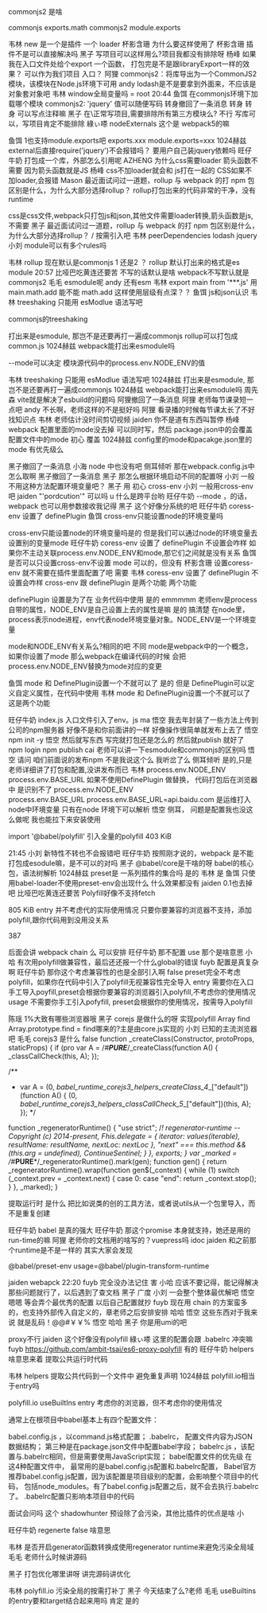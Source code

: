 commonjs2 是啥

commonjs
exports.math
commonjs2
module.exports

韦林
new 是一个是插件 一个 loader
杯影含珊
为什么要这样使用了
杯影含珊
插件不是可以直接解决吗
黑子
写项目可以这样用么?项目我都没有排除呀
杨峰
如果我在入口文件处给个export 一个函数，
打包完是不是跟libraryExport一样的效果？
可以作为我们项目 入口？
阿狸
commonjs2：将库导出为一个CommonJS2模块，该模块在Node.js环境下可用
andy
lodash是不是要拿到外面来，不应该是对象套对象吧
韦林
window全局变量吗  =  root
20:44
鱼饵
在commonjs环境下加载哪个模块
commonjs2: 'jquery' 值可以随便写码
转身撤回了一条消息
转身
转身
可以写点注释嘛
黑子
在\正常写项目,需要排除所有第三方模块么?
不行
写库可以，写项目肯定不能排除
綠ぃ嗏
nodeExternals 这个是 webpack5的嘛


鱼饵
1也支持module.exports吧
exports.xxx
module.exports=xxx
1024赫兹
external后直接require('jquery')不会报错吗？ 要用户自己装jquery依赖吗
旺仔牛奶
打包成一个库，外部怎么引用呢
AZHENG
为什么css需要loader 箭头函数不需要
因为箭头函数就是JS
杨峰
css不加loader就会和 js打在一起的
CSS如果不加loader,会报错
Mason
最近面试问过一道题，rollup 与 webpack 的打 npm 包区别是什么，为什么大部分选择rollup？
rollup打包出来的代码非常的干净，没有runtime



css是css文件,webpack只打包js和json,其他文件需要loader转换,箭头函数是js,不需要
黑子
最近面试问过一道题，rollup 与 webpack 的打 npm 包区别是什么，为什么大部分选择rollup？ / 按需引入吧
韦林
peerDependencies lodash jquery
小刘
module可以有多个rules吗

韦林
rollup 现在默认是commonjs 1 还是2 ？
rollup 默认打出来的格式是es module
20:57
比哑巴吃黄连还要苦
不写的话默认是啥
webpack不写默认就是commonjs2
毛毛
esmodule呢
andy
还有esm
韦林
export main from '***.js' 用 main.math.add  能不能 math.add  这样使用层级有点深？？
鱼饵
js和json认识
韦林
treeshaking  只能用 esModlue 语法写吧

commonjs的treeshaking


打出来是esmodule, 那岂不是还要再打一遍成commonjs
rollup可以打包成common.js
1024赫兹
webpack能打出来esmodule吗



--mode可以决定 模块源代码中的process.env.NODE_ENV的值



韦林
treeshaking  只能用 esModlue 语法写吧
1024赫兹
打出来是esmodule, 那岂不是还要再打一遍成commonjs
1024赫兹
webpack能打出来esmodule吗
周先森
vite就是解决了esbuild的问题吗
阿狸撤回了一条消息
阿狸
老师每节课录短一点吧
andy
不长啊，老师这样的不是挺好吗
阿狸
看录播的时候每节课太长了不好找知识点
韦林
老师估计没时间剪切视频
jaiden
你不是道有东西叫暂停
杨峰
webpack 配置里面的mode没去掉
可以同时写，然后 package.json中的会覆盖配置文件中的mode
初心
覆盖
1024赫兹
config里的mode和pacakge.json里的mode 有优先级么



黑子撤回了一条消息
小海
node 中也没有吧
侧耳倾听
那在webpack.config.js中怎么取啊
黑子撤回了一条消息
黑子
那怎么根据环境启动不同的配置呀
小刘
一般不用这种方法配置环境变量吧？
黑子
用
初心
cross-env
小刘
一般用cross-env吧
jaiden
"'pordcution'" 可以吗
u
什么是跨平台哟
旺仔牛奶
--mode ，的话，webpack 也可以用参数接收我记得
黑子
这个好像分系统的吧
旺仔牛奶
coress-env 设置了 definePlugin
鱼饵
cross-env只能设置node的环境变量吗


cross-env只能设置node的环境变量吗是的
但是我们可以通过node的环境变量去设置别的变量mode
旺仔牛奶
coress-env 设置了 definePlugin 不设置会咋样
如果你不主动关联process.env.NODE_ENV和mode,那它们之间就是没有关系
鱼饵
是否可以只设置cross-env不设置 mode
可以的，但没有
杯影含珊
设置coress-env 就不需要在插件里面配置了吧
需要
韦林
coress-env 设置了 definePlugin 不设置会咋样 
 cross-env 跟 definePlugin 是两个功能
 两个功能

definePlugin 设置是为了在 业务代码中使用
是的
emmmmm
老师env是process自带的属性，NODE_ENV是自己设置上去的属性是嘛
是的
搞清楚
在node里，process表示node进程，env代表node环境变量对象。NODE_ENV是一个环境变量




mode和NODE_ENV有关系么?相同的吧
不同
mode是webpack中的一个概念，
如果你设置了mode
那么webpack在编译代码的时候
会把process.env.NODE_ENV替换为mode对应的变更 


鱼饵
mode 和  DefinePlugin设置一个不就可以了
是的
但是 DefinePlugin可以定义自定义属性，在代码中使用
韦林
mode 和  DefinePlugin设置一个不就可以了 这是两个功能




旺仔牛奶
index.js 入口文件引入了env。js ma
悟空
我去年封装了一些方法上传到公司的npm服务器  好像不是和你前面讲的一样   好像操作很简单就发布上去了
悟空
npm init -y
悟空
然后就写东西  写完就打包还是怎么的  然后就publish 就好了
npm login 
npm publish
cai
老师可以讲一下esmodule和commonjs的区别吗
悟空
请问 咱们前面说的发布npm  不是我说这个么  我听岔了么
侧耳倾听
是的,只是老师详细讲了打包和配置,没讲发布而已
韦林
process.env.NODE_ENV 
process.env.BASE_URL 
 如果不使用DefinePlugin 做替换，
 代码打包后在浏览器中 是识别不了
 process.env.NODE_ENV  
  process.env.BASE_URL
process.env.BASE_URL=api.baidu.com 是运维打入node中环境变量 只有在node 环境下可以解析
悟空
侧耳， 问题是配置我也没这么做呢
我也能拉下来安装使用



import '@babel/polyfill'
 引入全量的polyfill
403 KiB


21:45
小刘
新特性不转也不会报错吧
旺仔牛奶
按照刚才说的，webpack 是不能打包成esodule嘛，是不可以的对吗
黑子
@babel/core是干啥的呀
babel的核心包，语法树解析
1024赫兹
preset是 一系列插件的集合吗
是的
韦林
是
鱼饵
只使用babel-loader不使用preset-env会出现什么
什么效果都没有
jaiden
0.1也去掉吧
比哑巴吃黄连还要苦
Polyfill好像不支持fetch




805 KiB
entry 并不考虑代的实际使用情况
只要你要兼容的浏览器不支持，添加polyfill,跟你代码用到没用没关系

387




后面会讲 webpack chain 么 可以安排
旺仔牛奶
那不配置 use 那个是啥意思
小哈
有次用polyfill做兼容性，最后还还报一个什么global的错误
fuyb
配置是真复杂啊
旺仔牛奶
那你这个考虑兼容性的也是全部引入啊
false preset完全不考虑polyfill，如果你在代码中引入了polyfill无视兼容性完全导入
entry 需要你在入口手工导入poyfill,preset会根据你要兼容的浏览器引入polyfill,不考虑你的使用情况
usage 不需要你手工引入pofyfill, preset会根据你的使用情况，按需导入polyfill

陈瑶
1%大致有哪些浏览器哦
黑子
corejs 是做什么的呀
实现polyfill 
Array find
Array.prototype.find = find哪来的?主是由core.js实现的
小刘
已知的主流浏览器吧
毛毛
corejs3 是什么
false
function _createClass(Constructor, protoProps, staticProps) { if (pro
var A = /*#__PURE__*/_createClass(function A() {
  _classCallCheck(this, A);
});



/**
 * var A = (0, _babel_runtime_corejs3_helpers_createClass_4__["default"])(function A() {
      (0, _babel_runtime_corejs3_helpers_classCallCheck_5__["default"])(this, A);
    });
 */




function _regeneratorRuntime() { "use strict"; /*! regenerator-runtime -- Copyright (c) 2014-present, Fhis.delegate = { iterator: values(iterable), resultName: resultName, nextLoc: nextLoc }, "next" === this.method && (this.arg = undefined), ContinueSentinel; } }, exports; }
var _marked = /*#__PURE__*/_regeneratorRuntime().mark(gen);
function gen() {
  return _regeneratorRuntime().wrap(function gen$(_context) {
    while (1) switch (_context.prev = _context.next) {
      case 0:
      case "end":
        return _context.stop();
    }
  }, _marked);
}



提取运行时 是什么
把比如说类的创的工具方法，或者说utils从一个包里导入，而不是重复创建

旺仔牛奶
babel 是真的强大
旺仔牛奶
那这个promise 本身就支持，她还是用的run-time的嘛
阿狸
老师你的文档用的啥写的？vuepress吗 idoc
jaiden
和之前那个runtime是不是一样的
其实大家会发现

@babel/preset-env usage=@babel/plugin-transform-runtime

jaiden
webapck
22:20
fuyb
完全没办法记住 害
小哈
应该不要记得，能记得解决那些问题就行了，以后遇到了查文档
黑子
广度
小刘
一会整个整体最优解吧
悟空
嗯嗯  等会弄个最优秀的配置   以后自己配置就抄
fuyb
现在用 chain 的方案蛮多的，也支持外部传入自定义的，章老师之后安排安排 哈哈
悟空
这些东西对于我来说   就是乱码！@@#￥￥%
悟空
哈哈
黑子
你是用umi的吧


proxy不行
jaiden
这个好像没有polyfill
綠ぃ嗏
这里的配置会跟 .babelrc 冲突嘛
fuyb
https://github.com/ambit-tsai/es6-proxy-polyfill
有的
旺仔牛奶
helpers 啥意思来着
提取公共运行时代码

韦林
helpers 提取公共代码到一个文件中 避免重复声明
1024赫兹
polyfill.io相当于entry吗

polyfill.io useBuiltIns entry
考虑你的浏览器，但不考虑你的使用情况


通常上在根项目中babel基本上有四个配置文件：

babel.config.js ，以command.js格式配置；
.babelrc， 配置文件内容为JSON数据结构；
第三种是在package.json文件中配置babel字段；
babelrc.js ，该配置与.babelrc相同，但是需要使用JavaScript实现；
babel配置文件的优先级
在这4种配置文件中，
最常用的是babel.config.js配置和.babelrc配置，
Babel官方推荐babel.config.js配置，因为该配置是项目级别的配置，会影响整个项目中的代码，
包括node_modules。有了babel.config.js配置之后，就不会去执行.babelrc了。
.babelrc配置只影响本项目中的代码



面试会问吗 这个
shadowhunter
预设除了会污染，其他比插件的优点是啥
小

旺仔牛奶
regenerte false 啥意思

韦林
是否开启generator函数转换成使用regenerator runtime来避免污染全局域
毛毛
老师什么时候讲源码


黑子
打包优化哪里讲呀
讲完源码讲优化

韦林
polyfill.io 污染全局的按需打补丁
黑子
今天结束了么?老师
毛毛
useBuiltins的entry要和target结合起来用吗
肯定 是的


